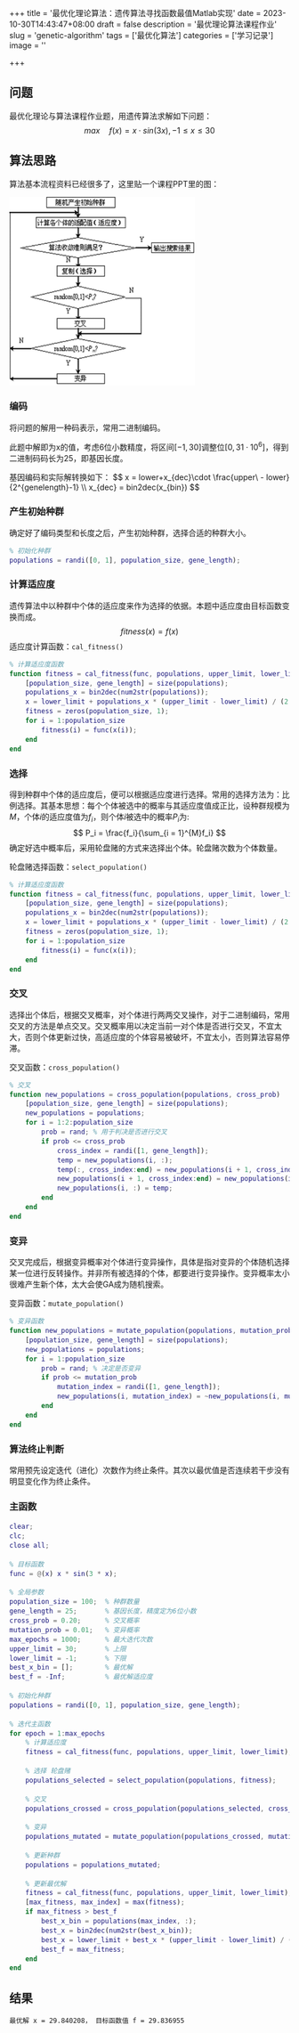 +++
title = '最优化理论算法：遗传算法寻找函数最值Matlab实现'
date = 2023-10-30T14:43:47+08:00
draft = false
description = '最优理论算法课程作业'
slug = 'genetic-algorithm'
tags = ['最优化算法']
categories = ['学习记录']
image = ''

+++

## 问题

最优化理论与算法课程作业题，用遗传算法求解如下问题：
$$
max \quad f(x) = x \cdot sin(3x) ,   -1 \le x \le 30
$$

## 算法思路

算法基本流程资料已经很多了，这里贴一个课程PPT里的图：

<img src="GA流程图.png" alt="GA流程图" style="zoom: 33%;" />

### 编码

将问题的解用一种码表示，常用二进制编码。

此题中解即为x的值，考虑6位小数精度，将区间$[-1,30]$调整位$[0,31\cdot 10^{6}]$，得到二进制码码长为25，即基因长度。

基因编码和实际解转换如下：
$$
x = lower+x_{dec}\cdot \frac{upper\ - lower\}{2^{genelength}-1} \\\\
x_{dec} = bin2dec(x_{bin})
$$

### 产生初始种群

确定好了编码类型和长度之后，产生初始种群，选择合适的种群大小。

```matlab
% 初始化种群
populations = randi([0, 1], population_size, gene_length);
```

### 计算适应度

遗传算法中以种群中个体的适应度来作为选择的依据。本题中适应度由目标函数变换而成。
$$
fitness(x) = f(x)
$$
适应度计算函数：`cal_fitness()`

```matlab
% 计算适应度函数
function fitness = cal_fitness(func, populations, upper_limit, lower_limit)
    [population_size, gene_length] = size(populations);
    populations_x = bin2dec(num2str(populations));
    x = lower_limit + populations_x * (upper_limit - lower_limit) / (2 ^ gene_length - 1);
    fitness = zeros(population_size, 1);
    for i = 1:population_size
        fitness(i) = func(x(i));
    end
end
```

### 选择

得到种群中个体的适应度后，便可以根据适应度进行选择。常用的选择方法为：比例选择。其基本思想：每个个体被选中的概率与其适应度值成正比，设种群规模为$M$，个体$i$的适应度值为$f_i$，则个体$i$被选中的概率$P_i$为:
$$
P_i = \frac{f_i}{\sum_{i = 1}^{M}f_i}
$$
确定好选中概率后，采用轮盘赌的方式来选择出个体。轮盘赌次数为个体数量。

轮盘赌选择函数：`select_population()`

```matlab
% 计算适应度函数
function fitness = cal_fitness(func, populations, upper_limit, lower_limit)
    [population_size, gene_length] = size(populations);
    populations_x = bin2dec(num2str(populations));
    x = lower_limit + populations_x * (upper_limit - lower_limit) / (2 ^ gene_length - 1);
    fitness = zeros(population_size, 1);
    for i = 1:population_size
        fitness(i) = func(x(i));
    end
end
```

### 交叉

选择出个体后，根据交叉概率，对个体进行两两交叉操作，对于二进制编码，常用交叉的方法是单点交叉。交叉概率用以决定当前一对个体是否进行交叉，不宜太大，否则个体更新过快，高适应度的个体容易被破坏，不宜太小，否则算法容易停滞。

交叉函数：`cross_population()`

```matlab
% 交叉
function new_populations = cross_population(populations, cross_prob)
    [population_size, gene_length] = size(populations);
    new_populations = populations;
    for i = 1:2:population_size
        prob = rand; % 用于判决是否进行交叉
        if prob <= cross_prob
            cross_index = randi([1, gene_length]);
            temp = new_populations(i, :);
            temp(:, cross_index:end) = new_populations(i + 1, cross_index:end);
            new_populations(i + 1, cross_index:end) = new_populations(i, cross_index:end);
            new_populations(i, :) = temp;
        end
    end
end
```

### 变异

交叉完成后，根据变异概率对个体进行变异操作，具体是指对变异的个体随机选择某一位进行反转操作。并非所有被选择的个体，都要进行变异操作。变异概率太小很难产生新个体，太大会使GA成为随机搜索。

变异函数：`mutate_population()`

```matlab
% 变异函数
function new_populations = mutate_population(populations, mutation_prob)
    [population_size, gene_length] = size(populations);
    new_populations = populations;
    for i = 1:population_size
        prob = rand; % 决定是否变异
        if prob <= mutation_prob
            mutation_index = randi([1, gene_length]);
            new_populations(i, mutation_index) = ~new_populations(i, mutation_index);
        end
    end
end
```

### 算法终止判断

常用预先设定迭代（进化）次数作为终止条件。其次以最优值是否连续若干步没有明显变化作为终止条件。

### 主函数

```matlab
clear;
clc;
close all;

% 目标函数
func = @(x) x * sin(3 * x);

% 全局参数
population_size = 100; 	% 种群数量
gene_length = 25; 		% 基因长度，精度定为6位小数
cross_prob = 0.20; 		% 交叉概率
mutation_prob = 0.01; 	% 变异概率
max_epochs = 1000; 		% 最大迭代次数
upper_limit = 30; 		% 上限
lower_limit = -1; 		% 下限
best_x_bin = []; 		% 最优解
best_f = -Inf; 			% 最优解适应度

% 初始化种群
populations = randi([0, 1], population_size, gene_length);

% 迭代主函数
for epoch = 1:max_epochs
    % 计算适应度
    fitness = cal_fitness(func, populations, upper_limit, lower_limit);

    % 选择 轮盘赌
    populations_selected = select_population(populations, fitness);

    % 交叉
    populations_crossed = cross_population(populations_selected, cross_prob);

    % 变异
    populations_mutated = mutate_population(populations_crossed, mutation_prob);

    % 更新种群
    populations = populations_mutated;
    
    % 更新最优解
    fitness = cal_fitness(func, populations, upper_limit, lower_limit);
    [max_fitness, max_index] = max(fitness);
    if max_fitness > best_f
        best_x_bin = populations(max_index, :);
        best_x = bin2dec(num2str(best_x_bin));
        best_x = lower_limit + best_x * (upper_limit - lower_limit) / (2 ^ gene_length - 1);
        best_f = max_fitness;
    end
end
```

## 结果

```
最优解 x = 29.840208， 目标函数值 f = 29.836955
```



